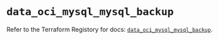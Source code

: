 # `data_oci_mysql_mysql_backup`

Refer to the Terraform Registory for docs: [`data_oci_mysql_mysql_backup`](https://registry.terraform.io/providers/oracle/oci/6.18.0/docs/data-sources/mysql_mysql_backup).
